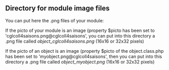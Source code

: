 
Directory for module image files
--------------------------------

You can put here the .png files of your module:


If the picto of your module is an image (property $picto has been set to 'cglcoll4saisons.png@cglcoll4saisons', you can put into this
directory a .png file called *object_cglcoll4saisons.png* (16x16 or 32x32 pixels)


If the picto of an object is an image (property $picto of the object.class.php has been set to 'myobject.png@cglcoll4saisons', then you can put into this
directory a .png file called *object_myobject.png* (16x16 or 32x32 pixels)

